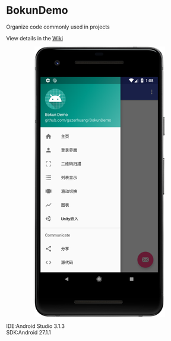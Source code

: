 # BokunDemo
Organize code commonly used in projects

View details in the [Wiki](https://github.com/gazerhuang/BokunDemo/wiki)
<div align=center><img width="350"  src="https://github.com/gazerhuang/BokunDemo/raw/master/screenshots/main.png"/></div>

IDE:Android Studio 3.1.3<br/>
SDK:Android 27.1.1